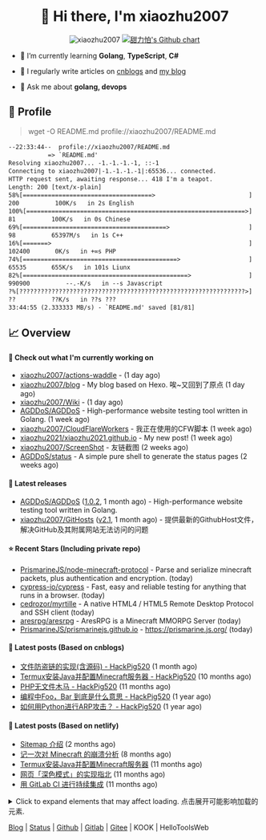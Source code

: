 <h1 align="center"> 👋 Hi there, I'm xiaozhu2007</h1>
<p align="center">
  <img src="https://gpvc.arturio.dev/xiaozhu2007" alt="xiaozhu2007" />
  <a href="https://github.com/xiaozhu2007">
    <img src="https://ghchart.rshah.org/xiaozhu2007" alt="甜力怕's Github chart" />
  </a>
</p>

- 🌱 I’m currently learning **Golang**, **TypeScript**, **C#**

- 📝 I regularly write articles on [cnblogs](https://www.cnblogs.com/xiaozhu2020/) and [my blog](https://xiaozhu2007.netlify.app/)

- 💬 Ask me about **golang, devops**

## 📄 Profile

> wget -O README.md profile://xiaozhu2007/README.md
```
--22:33:44--  profile://xiaozhu2007/README.md
           => `README.md'
Resolving xiaozhu2007... -1.-1.-1.-1, ::-1
Connecting to xiaozhu2007|-1.-1.-1.-1|:65536... connected.
HTTP request sent, awaiting response... 418 I'm a teapot.
Length: 200 [text/x-plain]
58%[====================================>                          ] 200          100K/s   in 2s English
100%[=============================================================>] 81          100K/s   in 0s Chinese
69%[========================================>                      ] 98          65397M/s   in 1s C++
16%[=======>                                                       ] 102400       0K/s   in +∞s PHP
74%[===========================================>                   ] 65535       655K/s   in 101s Liunx
82%[==============================================>                ] 990900          --.-K/s   in --s Javascript
?%[???????????????????????????????????????????????????????????????>] ??          ??K/s   in ??s ???
33:44:55 (2.333333 MB/s) - `README.md' saved [81/81]
```

## 📈 Overview

#### 👷 Check out what I'm currently working on

- [xiaozhu2007/actions-waddle](https://github.com/xiaozhu2007/actions-waddle) -  (1 day ago)
- [xiaozhu2007/blog](https://github.com/xiaozhu2007/blog) - My blog based on Hexo. 唉~又回到了原点 (1 day ago)
- [xiaozhu2007/Wiki](https://github.com/xiaozhu2007/Wiki) -  (1 day ago)
- [AGDDoS/AGDDoS](https://github.com/AGDDoS/AGDDoS) - High-performance website testing tool written in Golang. (1 week ago)
- [xiaozhu2007/CloudFlareWorkers](https://github.com/xiaozhu2007/CloudFlareWorkers) - 我正在使用的CFW脚本 (1 week ago)
- [xiaozhu2021/xiaozhu2021.github.io](https://github.com/xiaozhu2021/xiaozhu2021.github.io) - My new post! (1 week ago)
- [xiaozhu2007/ScreenShot](https://github.com/xiaozhu2007/ScreenShot) - 友链截图 (2 weeks ago)
- [AGDDoS/status](https://github.com/AGDDoS/status) - A simple pure shell to generate the status pages (2 weeks ago)

#### 🔭 Latest releases

- [AGDDoS/AGDDoS](https://github.com/AGDDoS/AGDDoS) ([1.0.2](https://github.com/AGDDoS/AGDDoS/releases/tag/1.0.2), 1 month ago) - High-performance website testing tool written in Golang.
- [xiaozhu2007/GitHosts](https://github.com/xiaozhu2007/GitHosts) ([v2.1](https://github.com/xiaozhu2007/GitHosts/releases/tag/v2.1), 1 month ago) - 提供最新的GithubHost文件，解决GitHub及其附属网站无法访问的问题

#### ⭐ Recent Stars (Including **private** repo)

- [PrismarineJS/node-minecraft-protocol](https://github.com/PrismarineJS/node-minecraft-protocol) - Parse and serialize minecraft packets, plus authentication and encryption. (today)
- [cypress-io/cypress](https://github.com/cypress-io/cypress) - Fast, easy and reliable testing for anything that runs in a browser. (today)
- [cedrozor/myrtille](https://github.com/cedrozor/myrtille) - A native HTML4 / HTML5 Remote Desktop Protocol and SSH client (today)
- [aresrpg/aresrpg](https://github.com/aresrpg/aresrpg) - AresRPG is a Minecraft MMORPG Server (today)
- [PrismarineJS/prismarinejs.github.io](https://github.com/PrismarineJS/prismarinejs.github.io) - https://prismarine.js.org/ (today)

#### 📰 Latest posts (Based on cnblogs)
- [文件防盗链的实现(含源码) - HackPig520](https://www.cnblogs.com/xiaozhu2020/p/16368726.html) (1 month ago)
- [Termux安装Java并配置Minecraft服务器 - HackPig520](https://www.cnblogs.com/xiaozhu2020/p/termux-java-and-minecraft_server.html) (10 months ago)
- [PHP无文件木马 - HackPig520](https://www.cnblogs.com/xiaozhu2020/p/php-nofile_webshell-1.html) (11 months ago)
- [编程中Foo，Bar 到底是什么意思 - HackPig520](https://www.cnblogs.com/xiaozhu2020/p/what-is-foobar.html) (1 year ago)
- [如何用Python进行ARP攻击？ - HackPig520](https://www.cnblogs.com/xiaozhu2020/p/python-arp.html) (1 year ago)

#### 📰 Latest posts (Based on netlify)
- [Sitemap 介绍](https://xiaozhu2007.netlify.app/posts/Sitemap%E4%BB%8B%E7%BB%8D.html) (2 months ago)
- [记一次对 Minecraft 的崩溃分析](https://xiaozhu2007.netlify.app/posts/Minecraft%E5%B4%A9%E6%BA%83%E6%8A%A5%E5%91%8A.html) (8 months ago)
- [Termux安装Java并配置Minecraft服务器](https://xiaozhu2007.netlify.app/posts/Termux%E9%85%8D%E7%BD%AEMinecraft%E6%9C%8D%E5%8A%A1%E5%99%A8.html) (11 months ago)
- [网页「深色模式」的实现指北](https://xiaozhu2007.netlify.app/posts/%E6%B7%B1%E8%89%B2%E6%A8%A1%E5%BC%8F%E6%8C%87%E5%8C%97.html) (11 months ago)
- [用 GitLab CI 进行持续集成](https://xiaozhu2007.netlify.app/posts/%E7%94%A8GitLabCI%E8%BF%9B%E8%A1%8C%E6%8C%81%E7%BB%AD%E9%9B%86%E6%88%90.html) (11 months ago)


<details>
  <summary>Click to expand elements that may affect loading. 点击展开可能影响加载的元素.</summary>

[![甜力怕's GitHub stats](https://github-readme-stats.vercel.app/api?username=xiaozhu2007&repo=hexo&locale=cn&count_private=true)](https://xiaozhu2007.github.io/)
[![Top Langs](https://github-readme-stats.vercel.app/api/top-langs/?username=xiaozhu2007)](https://github.com/xiaozhu2007)

#### 📫 Find me here
[![](https://img.shields.io/badge/-Blog-4fc08d?style=flat-square&logo=vue.js&logoColor=white)](https://www.cnblogs.com/xiaozhu2020/)
[![](https://img.shields.io/badge/-Email-D14836?style=flat-square&logo=gmail&logoColor=white)](mailto:lz19986912007@163.com)
[![](https://img.shields.io/badge/QQ-faaf08?style=flat-square&logo=tencent-qq&logoColor=000000)](http://wpa.qq.com/msgrd?v=3&uin=3356136957&site=qq&menu=yes)
![](https://img.shields.io/badge/HackPig520-C160?style=flat-square&logo=wechat&logoColor=white)

#### 🛠 Platform & Tools
[![](https://img.shields.io/badge/Windows-10-2376bc?style=flat-square&logo=windows&logoColor=ffffff)](https://www.microsoft.com/windows/get-windows-10) [![](https://img.shields.io/badge/IDE-Visual%20Studio%20Code-blue?style=flat-square&logo=visual-studio-code&logoColor=ffffff)](https://code.visualstudio.com/)
[![](https://img.shields.io/badge/-HTML5-E34F26?style=flat-square&logo=html5&logoColor=white)](https://html.spec.whatwg.org/)
[![](https://img.shields.io/badge/-JavaScript-f7e018?style=flat-square&logo=javascript&logoColor=white)](https://www.ecma-international.org/)
[![](https://img.shields.io/badge/-TypeScript-3178c6?style=flat-square&logo=typescript&logoColor=white)](https://www.typescriptlang.org/)
[![](https://img.shields.io/badge/-Git-f05032?style=flat-square&logo=git&logoColor=white)](https://git-scm.com/)
[![](https://img.shields.io/badge/-Vue.js-4fc08d?style=flat-square&logo=vue.js&logoColor=ffffff)](https://vuejs.org/)
[![](https://img.shields.io/badge/-Node.js-43853d?style=flat-square&logo=node.js&logoColor=ffffff)](https://nodejs.org/)
[![](https://img.shields.io/badge/-Nuxt.js-00C58E?style=flat-square&logo=nuxt.js&logoColor=white)](https://nuxtjs.org/)

#### :heart: **Github Metrics**
<img src="/github-metrics.svg" alt="Metrics" width="100%">

#### :star: Pinned Repo(s)

[![Pinned_GitHosts](https://github-readme-stats.vercel.app/api/pin/?username=xiaozhu2007&repo=GitHosts&show_owner=true)](https://github.com/xiaozhu2007/GitHosts)
[![Pinned_X-Status](https://github-readme-stats.vercel.app/api/pin/?username=xiaozhu2007&repo=X-Status&show_owner=true)](https://github.com/xiaozhu2007/X-Status)
[![javascript-tennis](https://github-readme-stats.vercel.app/api/pin/?username=xiaozhu2021&repo=javascript-tetris&show_owner=true)](https://github.com/xiaozhu2021/javascript-tetris)
[![javascript-pong](https://github-readme-stats.vercel.app/api/pin/?username=xiaozhu2021&repo=javascript-pong&show_owner=true)](https://github.com/xiaozhu2021/javascript-pong)

</details>

[Blog](https://xiaozhu2007.github.io) | [Status](https://hellotools.statuspage.io/) | [Github](https://github.com/xiaozhu2007) | [Gitlab](https://gitlab.com/xiaozhu2007) | [Gitee](https://gitee.com/xiaozhu2007) | KOOK | HelloToolsWeb
